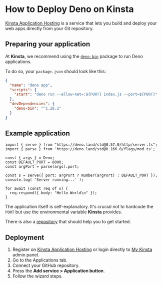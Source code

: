 # How to Deploy Deno on Kinsta

[Kinsta Application Hosting](https://kinsta.com/application-hosting) is a
service that lets you build and deploy your web apps directly from your Git
repository.

## Preparing your application

At **Kinsta**, we recommend using the
[`deno-bin`](https://www.npmjs.com/package/deno-bin) package to run Deno
applications.

To do so, your `package.json` should look like this:

```json
{
  "name": "deno app",
  "scripts": {
    "start": "deno run --allow-net=:${PORT} index.js --port=${PORT}"
  },
  "devDependencies": {
    "deno-bin": "^1.28.2"
  }
}
```

## Example application

```
import { serve } from "https://deno.land/std@0.57.0/http/server.ts";
import { parse } from 'https://deno.land/std@0.166.0/flags/mod.ts';

const { args } = Deno;
const DEFAULT_PORT = 8000;
const argPort = parse(args).port;

const s = serve({ port: argPort ? Number(argPort) : DEFAULT_PORT });
console.log( 'Server running...' );

for await (const req of s) {
  req.respond({ body: "Hello World\n" });
}
```

The application itself is self-explanatory. It's crucial not to hardcode the
`PORT` but use the environmental variable **Kinsta** provides.

There is also a [repository](https://github.com/kinsta/hello-world-deno) that
should help you to get started.

## Deployment

1. Register on
   [Kinsta Application Hosting](https://kinsta.com/signup/?product_type=app-db)
   or login directly to [My Kinsta](https://my.kinsta.com/) admin panel.
2. Go to the Applications tab.
3. Connect your GitHub repository.
4. Press the **Add service > Application button**.
5. Follow the wizard steps.
